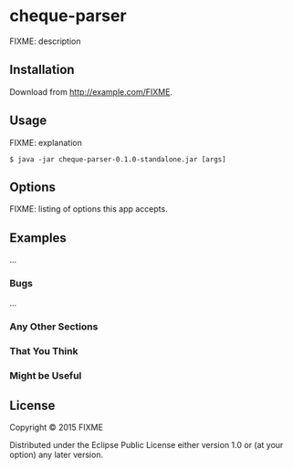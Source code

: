 # cheque-parser

FIXME: description

## Installation

Download from http://example.com/FIXME.

## Usage

FIXME: explanation

    $ java -jar cheque-parser-0.1.0-standalone.jar [args]

## Options

FIXME: listing of options this app accepts.

## Examples

...

### Bugs

...

### Any Other Sections
### That You Think
### Might be Useful

## License

Copyright © 2015 FIXME

Distributed under the Eclipse Public License either version 1.0 or (at
your option) any later version.
